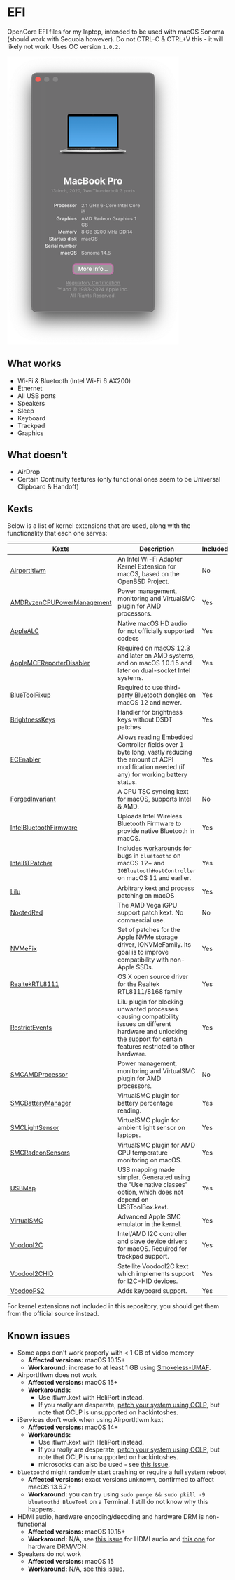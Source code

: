 # EFI
OpenCore EFI files for my laptop, intended to be used with macOS Sonoma (should work with Sequoia however). Do not CTRL-C & CTRL+V this - it will likely not work. Uses OC version `1.0.2`.

<img width="392" alt="image" src=".github/about.png">

## What works
- Wi-Fi & Bluetooth (Intel Wi-Fi 6 AX200)
- Ethernet
- All USB ports
- Speakers
- Sleep
- Keyboard
- Trackpad
- Graphics

## What doesn't
- AirDrop
- Certain Continuity features (only functional ones seem to be Universal Clipboard & Handoff)

## Kexts
Below is a list of kernel extensions that are used, along with the functionality that each one serves:

| **Kexts**                                                                                                                 | **Description**                                                                                                                                                                                               | **Included** |
|---------------------------------------------------------------------------------------------------------------------------|---------------------------------------------------------------------------------------------------------------------------------------------------------------------------------------------------------------|--------------|
| [AirportItlwm](https://github.com/OpenIntelWireless/itlwm)                                                                | An Intel Wi-Fi Adapter Kernel Extension for macOS, based on the OpenBSD Project.                                                                                                                              | No           |
| [AMDRyzenCPUPowerManagement](https://github.com/trulyspinach/SMCAMDProcessor)                                             | Power management, monitoring and VirtualSMC plugin for AMD processors.                                                                                                                                        | Yes          |
| [AppleALC](https://github.com/Acidanthera/AppleALC)                                                                       | Native macOS HD audio for not officially supported codecs                                                                                                                                                     | Yes          |
| [AppleMCEReporterDisabler](https://github.com/acidanthera/bugtracker/files/3703498/AppleMCEReporterDisabler.kext.zip)     | Required on macOS 12.3 and later on AMD systems, and on macOS 10.15 and later on dual-socket Intel systems.                                                                                                   | Yes          |
| [BlueToolFixup](https://github.com/acidanthera/BrcmPatchRAM)                                                              | Required to use third-party Bluetooth dongles on macOS 12 and newer.                                                                                                                                          | Yes          |
| [BrightnessKeys](https://github.com/acidanthera/BrightnessKeys)                                                           | Handler for brightness keys without DSDT patches                                                                                                                                                              | Yes          |
| [ECEnabler](https://github.com/1Revenger1/ECEnabler)                                                                      | Allows reading Embedded Controller fields over 1 byte long, vastly reducing the amount of ACPI modification needed (if any) for working battery status.                                                       | Yes          |
| [ForgedInvariant](https://github.com/ChefKissInc/ForgedInvariant)                                                         | A CPU TSC syncing kext for macOS, supports Intel & AMD.                                                                                                                                                       | No           |
| [IntelBluetoothFirmware](https://github.com/OpenIntelWireless/IntelBluetoothFirmware)                                     | Uploads Intel Wireless Bluetooth Firmware to provide native Bluetooth in macOS.                                                                                                                               | Yes          |
| [IntelBTPatcher](https://github.com/OpenIntelWireless/IntelBluetoothFirmware)                                             | Includes [workarounds](https://openintelwireless.github.io/IntelBluetoothFirmware/FAQ.html#intelbtpatcher) for bugs in `bluetoothd` on macOS 12+ and `IOBluetoothHostController` on macOS 11 and earlier.      | Yes          |
| [Lilu](https://github.com/Acidanthera/Lilu)                                                                               | Arbitrary kext and process patching on macOS                                                                                                                                                                  | Yes          |
| [NootedRed](https://github.com/ChefKissInc/NootedRed)                                                                     | The AMD Vega iGPU support patch kext. No commercial use.                                                                                                                                                      | No           |
| [NVMeFix](https://github.com/Acidanthera/NVMeFix)                                                                         | Set of patches for the Apple NVMe storage driver, IONVMeFamily. Its goal is to improve compatibility with non-Apple SSDs.                                                                                     | Yes          |
| [RealtekRTL8111](https://github.com/Mieze/RTL8111_driver_for_OS_X)                                                        | OS X open source driver for the Realtek RTL8111/8168 family                                                                                                                                                   | Yes          |
| [RestrictEvents](https://github.com/Acidanthera/RestrictEvents)                                                           | Lilu plugin for blocking unwanted processes causing compatibility issues on different hardware and unlocking the support for certain features restricted to other hardware.                                   | Yes          |
| [SMCAMDProcessor](https://github.com/trulyspinach/SMCAMDProcessor)                                                        | Power management, monitoring and VirtualSMC plugin for AMD processors.                                                                                                                                        | No           |
| [SMCBatteryManager](https://github.com/acidanthera/VirtualSMC)                                                            | VirtualSMC plugin for battery percentage reading.                                                                                                                                                             | Yes          |
| [SMCLightSensor](https://github.com/acidanthera/VirtualSMC)                                                               | VirtualSMC plugin for ambient light sensor on laptops.                                                                                                                                                        | Yes          |
| [SMCRadeonSensors](https://github.com/ChefKissInc/SMCRadeonSensors)                                                       | VirtualSMC plugin for AMD GPU temperature monitoring on macOS.                                                                                                                                                | Yes          |
| [USBMap](https://github.com/USBToolbox/tool)                                                                              | USB mapping made simpler. Generated using the "Use native classes" option, which does not depend on USBToolBox.kext.                                                                                          | Yes          |
| [VirtualSMC](https://github.com/Acidanthera/VirtualSMC)                                                                   | Advanced Apple SMC emulator in the kernel.                                                                                                                                                                    | Yes          |
| [VoodooI2C](https://github.com/VoodooI2C/VoodooI2C)                                                                       | Intel/AMD I2C controller and slave device drivers for macOS. Required for trackpad support.                                                                                                                   | Yes          |
| [VoodooI2CHID](https://github.com/VoodooI2C/VoodooI2C)                                                                    | Satellite VoodooI2C kext which implements support for I2C-HID devices.                                                                                                                                        | Yes          |
| [VoodooPS2](https://github.com/acidanthera/VoodooPS2)                                                                     | Adds keyboard support.                                                                                                                                                                                        | Yes          |

For kernel extensions not included in this repository, you should get them from the official source instead.

## Known issues
- Some apps don't work properly with < 1 GB of video memory
  - **Affected versions:** macOS 10.15+
  - **Workaround:** increase to at least 1 GB using [Smokeless-UMAF](https://github.com/DavidS95/Smokeless_UMAF).
- AirportItlwm does not work
  - **Affected versions:** macOS 15+
  - **Workarounds:**
    - Use itlwm.kext with HeliPort instead.
    - If you *really* are desperate, [patch your system using OCLP](https://github.com/OpenIntelWireless/itlwm/issues/1009), but note that OCLP is unsupported on hackintoshes. 
- iServices don't work when using AirportItlwm.kext
  - **Affected versions:** macOS 14+
  - **Workarounds:**
    - Use itlwm.kext with HeliPort instead.
    - If you *really* are desperate, [patch your system using OCLP](https://github.com/OpenIntelWireless/itlwm/issues/1009), but note that OCLP is unsupported on hackintoshes. 
    - microsocks can also be used - see [this issue](https://github.com/OpenIntelWireless/itlwm/issues/942).
- `bluetoothd` might randomly start crashing or require a full system reboot
  - **Affected versions:** exact versions unknown, confirmed to affect macOS 13.6.7+
  - **Workaround:** you can try using `sudo purge && sudo pkill -9 bluetoothd BlueTool` on a Terminal. I still do not know why this happens.
- HDMI audio, hardware encoding/decoding and hardware DRM is non-functional
  - **Affected versions:** macOS 10.15+
  - **Workaround:** N/A, see [this issue](https://github.com/ChefKissInc/NootedRed/issues/225) for HDMI audio and [this one](https://github.com/ChefKissInc/NootedRed/issues/28) for hardware DRM/VCN.
- Speakers do not work
  - **Affected versions:** macOS 15
  - **Workaround:** N/A, see [this issue](https://github.com/acidanthera/bugtracker/issues/2415).